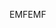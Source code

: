 <span data-ttu-id="5731c-101">EMF</span><span class="sxs-lookup"><span data-stu-id="5731c-101">EMF</span></span>